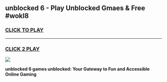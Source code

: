 
## unblocked 6 - Play Unblocked Gmaes & Free #wokl8
<h3>
<a href="https://news.freeplayer.one?title=unblocked_6&ref=24F">CLICK TO PLAY</a></h3>
<hr>

<h3>
<a href="https://news.freeplayer.one?title=unblocked_6&ref=24F">CLICK 2 PLAY</a>
  
</h3>

<a href="https://news.freeplayer.one?title=unblocked_6&ref=24F/"><img src="https://clearcache.store/games.png"></a>


**unblocked 6 games unblocked: Your Gateway to Fun and Accessible Online Gaming**
